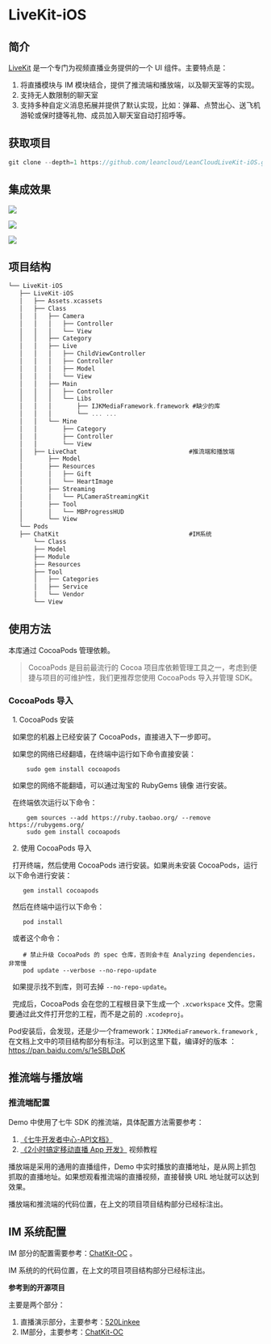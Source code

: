 # LiveKit-iOS

## 简介

 [LiveKit](https://github.com/leancloud/LeanCloudLiveKit-iOS) 是一个专门为视频直播业务提供的一个 UI 组件。主要特点是：
 
   1. 将直播模块与 IM 模块结合，提供了推流端和播放端，以及聊天室等的实现。
   2. 支持无人数限制的聊天室 
   3. 支持多种自定义消息拓展并提供了默认实现，比如：弹幕、点赞出心、送飞机游轮或保时捷等礼物、成员加入聊天室自动打招呼等。   
   

## 获取项目

 ```Objective-C
git clone --depth=1 https://github.com/leancloud/LeanCloudLiveKit-iOS.git
 ```

## 集成效果

![](http://ww2.sinaimg.cn/large/72f96cbajw1f7q9sn89lzg20nl0l9b2a.gif)

![](http://ww2.sinaimg.cn/large/72f96cbajw1f7q9sdezf9g20nl0l9kjn.gif)

![](http://ww1.sinaimg.cn/large/72f96cbajw1f7q8zdrdpgg20nl0km7wk.gif)

## 项目结构

 ```Objective-C
└── LiveKit-iOS
    ├── LiveKit-iOS
    │   ├── Assets.xcassets
    │   ├── Class
    │   │   ├── Camera
    │   │   │   ├── Controller
    │   │   │   └── View
    │   │   ├── Category
    │   │   ├── Live
    │   │   │   ├── ChildViewController
    │   │   │   ├── Controller
    │   │   │   ├── Model
    │   │   │   └── View
    │   │   ├── Main
    │   │   │   ├── Controller
    │   │   │   └── Libs
    │   │   │       ├── IJKMediaFramework.framework #缺少的库
    │   │   │       └── ... ...
    │   │   └── Mine
    │   │       ├── Category
    │   │       ├── Controller
    │   │       └── View
    │   ├── LiveChat                               #推流端和播放端
    │       ├── Model
    │       ├── Resources
    │       │   ├── Gift
    │       │   └── HeartImage
    │       ├── Streaming
    │       │   └── PLCameraStreamingKit
    │       ├── Tool
    │       │   └── MBProgressHUD
    │       └── View
    └── Pods
    ├── ChatKit                                    #IM系统
        └── Class
        ├── Model
        ├── Module
        ├── Resources
        ├── Tool
        │   ├── Categories
        │   ├── Service
        │   └── Vendor
        └── View
 ```

## 使用方法

本库通过 CocoaPods 管理依赖。

> CocoaPods 是目前最流行的 Cocoa 项目库依赖管理工具之一，考虑到便捷与项目的可维护性，我们更推荐您使用 CocoaPods 导入并管理 SDK。

### CocoaPods 导入

  1. CocoaPods 安装

  如果您的机器上已经安装了 CocoaPods，直接进入下一步即可。

  如果您的网络已经翻墙，在终端中运行如下命令直接安装：

 ```shell
     sudo gem install cocoapods
 ```

   如果您的网络不能翻墙，可以通过淘宝的 RubyGems 镜像 进行安装。

   在终端依次运行以下命令：

 ```shell
     gem sources --add https://ruby.taobao.org/ --remove https://rubygems.org/
     sudo gem install cocoapods
 ```

  2. 使用 CocoaPods 导入

   打开终端，然后使用 CocoaPods 进行安装。如果尚未安装 CocoaPods，运行以下命令进行安装：

 ```shell
    gem install cocoapods
 ```

   然后在终端中运行以下命令：

 ```shell
    pod install
 ```

  或者这个命令：

 ```shell
    # 禁止升级 CocoaPods 的 spec 仓库，否则会卡在 Analyzing dependencies，非常慢
    pod update --verbose --no-repo-update
 ```

  如果提示找不到库，则可去掉 `--no-repo-update`。

  完成后，CocoaPods 会在您的工程根目录下生成一个 `.xcworkspace` 文件。您需要通过此文件打开您的工程，而不是之前的 `.xcodeproj`。


Pod安装后，会发现，还是少一个framework：`IJKMediaFramework.framework` ,在文档上文中的项目结构部分有标注。可以到这里下载，编译好的版本 ：https://pan.baidu.com/s/1eSBLDpK

## 推流端与播放端

### 推流端配置

Demo 中使用了七牛 SDK 的推流端，具体配置方法需要参考：
 
  1. [《七牛开发者中心-API文档》](http://developer.qiniu.com/article/index.html#pili-api-handbook) 
  2. [《2小时搞定移动直播 App 开发》](http://www.imooc.com/learn/707?sukey=f740b693ad416b27703fbe1bfb6cc97b973f0a33f4b940c57d8ba98cf76ac97363149884f0b55604da9f6135c6942f40) 视频教程
  
播放端是采用的通用的直播组件，Demo 中实时播放的直播地址，是从网上抓包抓取的直播地址。如果想观看推流端的直播视频，直接替换 URL 地址就可以达到效果。

播放端和推流端的代码位置，在上文的项目项目结构部分已经标注出。

## IM 系统配置

IM 部分的配置需要参考：[ChatKit-OC](https://github.com/leancloud/ChatKit-OC) 。

IM 系统的的代码位置，在上文的项目项目结构部分已经标注出。

**参考到的开源项目**

主要是两个部分：

 1. 直播演示部分，主要参考：[520Linkee](https://github.com/GrayJIAXU/520Linkee)   
 2. IM部分，主要参考：[ChatKit-OC](https://github.com/leancloud/ChatKit-OC) 

